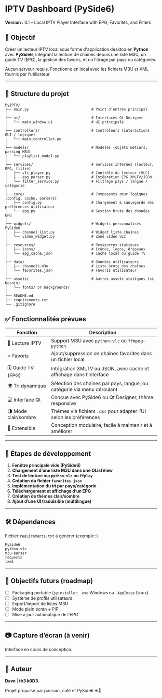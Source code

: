 # IPTV Dashboard (PySide6)

**Version :** 0.1 – Local IPTV Player Interface with EPG, Favorites, and Filters

## 🎯 Objectif

Créer un lecteur IPTV local sous forme d'application desktop en **Python** avec **PySide6**, intégrant la lecture de chaînes depuis une liste M3U, un guide TV (EPG), la gestion des favoris, et un filtrage par pays ou catégories.

Aucun serveur requis. Fonctionne en local avec les fichiers M3U et XML fournis par l'utilisateur.

---

## 📁 Structure du projet

```
PyIPTV/
├── main.py                             # Point d’entrée principal
│
├── ui/                                 # Interfaces Qt Designer
│   └── main_window.ui                  # UI principale
│
├── controllers/                        # Contrôleurs (interactions GUI / logique)
│   └── main_controller.py
│
├── models/                             # Modèles (objets métiers, parsing M3U)
│   └── playlist_model.py
│
├── services/                           # Services internes (lecteur, EPG, filtre)
│   ├── vlc_player.py                   # Contrôle du lecteur (VLC)
│   ├── epg_parser.py                   # Intégration EPG XMLTV/JSON
│   └── filter_service.py               # Filtrage pays / langue / catégorie
│
├── core/                               # Composants cœur logiques (config, cache, parsers)
│   ├── config.py                       # Chargement & sauvegarde des préférences utilisateur
│   └── epg.py                          # Gestion brute des données EPG
│
├── widgets/                            # Widgets personnalisés PySide6
│   ├── channel_list.py                 # Widget liste chaînes
│   └── video_widget.py                 # Zone vidéo VLC
│
├── resources/                          # Ressources statiques
│   ├── icons/                          # Icônes, logos, drapeaux
│   └── epg_cache.json                  # Cache local du guide TV
│
├── data/                               # Données utilisateurs
│   ├── channels.m3u                    # Liste brute des chaînes
│   └── favorites.json                  # Favoris utilisateur
│
├── assets/                             # Autres assets statiques (si besoin)
│   └── fonts/ or backgrounds/
│
├── README.md
├── requirements.txt
└── .gitignore
```

## ✅ Fonctionnalités prévues

| Fonction             | Description                                                             |
| -------------------- | ----------------------------------------------------------------------- |
| 🎥 Lecture IPTV      | Support M3U avec `python-vlc` ou `ffmpeg-python`                        |
| ⭐ Favoris            | Ajout/suppression de chaînes favorites dans un fichier local            |
| 🗓️ Guide TV (EPG)   | Intégration XMLTV ou JSON, avec cache et affichage dans l’interface     |
| 🌍 Tri dynamique     | Sélection des chaînes par pays, langue, ou catégorie via menu déroulant |
| 💻 Interface Qt      | Conçue avec PySide6 ou Qt Designer, thème responsive                    |
| 🌗 Mode clair/sombre | Thèmes via fichiers `.qss` pour adapter l’UI selon les préférences      |
| 🧩 Extensible        | Conception modulaire, facile à maintenir et à améliorer                 |

---

## 🚀 Étapes de développement

1. **Fenêtre principale vide (PySide6)**
2. **Chargement d’une liste M3U dans une QListView**
3. **Test de lecture via `python-vlc` ou `ffplay`**
4. **Création du fichier `favorites.json`**
5. **Implémentation du tri par pays/catégorie**
6. **Téléchargement et affichage d’un EPG**
7. **Création de thèmes clair/sombre**
8. **Ajout d’une UI traduisible (multilingue)**

---

## 🛠️ Dépendances

Fichier `requirements.txt` à générer (exemple :)

```
PySide6
python-vlc
m3u-parser
requests
lxml
```

---

## 📌 Objectifs futurs (roadmap)

* [ ] Packaging portable (`pyinstaller`, `.exe` Windows ou `.AppImage` Linux)
* [ ] Système de profils utilisateurs
* [ ] Export/import de listes M3U
* [ ] Mode plein écran + PIP
* [ ] Mise à jour automatique de l'EPG

---

## 📷 Capture d’écran (à venir)

Interface en cours de conception.

---

## 🧠 Auteur

**Dave | th3 k0D3**

Projet propulsé par passion, café et PySide6 ☕🐍
